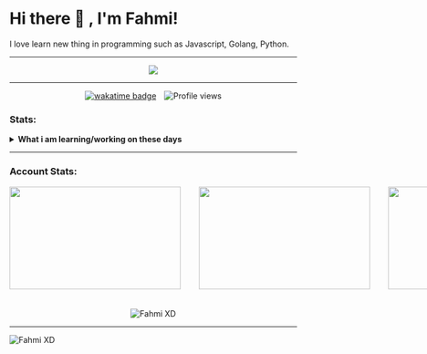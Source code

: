 # Hi there 👋 , I'm Fahmi!
I love learn new thing in programming such as Javascript, Golang, Python.  

<hr> 

<p align="center">
  <a href="https://skillicons.dev">
    <img src="https://skillicons.dev/icons?i=js,ts,html,css,react,express,mysql,postgresql,mongo,nodejs,github,markdown,npm,py,vscode,java,pnpm,bun,go,docker,git,kotlin,postman,dart,nextjs&theme=dark&perline=6" />
  </a>
</p>

<hr>

<div align="center">
  <span style="display: inline-block; margin-right: 10px;">
    <a href="https://wakatime.com/@fahmi_xd">
      <img src="https://wakatime.com/badge/user/ec22aa3a-2a96-4cb4-a2b6-7e3125bab609.svg" alt="wakatime badge">
    </a>
  </span>
  <span style="display: inline-block;">
    <img src="https://komarev.com/ghpvc/?username=Fahmi-XD&label=Profile%20views&color=0e75b6&style=flat" alt="Profile views">
  </span>
</div>

### Stats:
<details>
 <summary><strong>What i am learning/working on these days</strong></summary>
    - 🌱 I’m currently learning Python, Javascript, and Golang </br>
    - 📫 How to reach me: <a href="mailto:syntx@fusions.my.id">Email me!</a>  </br>
    - 😄 Pronouns: He/Him </br>
</details>

<hr>

### Account Stats:
<div style="display: flex; width: 100%; gap: 2rem;">
 <a href="https://github.com/Fahmi-XD">
   <img height="180" width="300" align="center" src="https://github-readme-stats.vercel.app/api?username=Fahmi-XD&card_width=300&bg_color=101010&title_color=01bdff&text_color=ffffff&border_color=01bdff&border=10" />
 </a>
  <a href="https://wakatime.com/@fahmi_xd">
   <img height="180" width="300" align="center" src="https://github-readme-stats.vercel.app/api/wakatime?username=fahmi_xd&layout=compact&theme=holi" />
 </a>
 <a href="https://github.com/Fahmi-XD">
   <img height="180" width="300" align="center" src="https://github-readme-stats.vercel.app/api/top-langs?username=Fahmi-XD&layout=compact&langs_count=10&card_width=300&bg_color=101010&title_color=01bdff&text_color=ffffff&border_color=01bdff&border=10" />
 </a>
</div>

<br>
<br>

<div align="center">
  <img src="https://github-profile-trophy.vercel.app/?username=Fahmi-XD&theme=radical&no-frame=false&no-bg=true&margin-w=4&column=2&rank=-C,-?,-B" alt="Fahmi XD">
</div>

<hr>

<div align="left">
  <img src="https://github-readme-activity-graph.vercel.app/graph?username=Fahmi-XD&theme=github-compact&radius=16" height="auto" alt="Fahmi XD"/>
</div>
